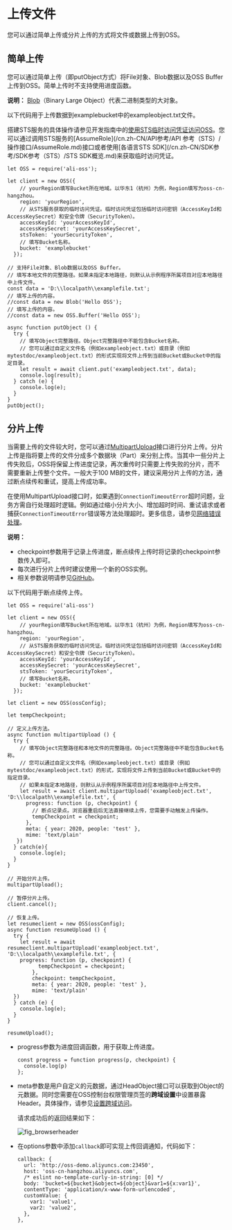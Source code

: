 # 上传文件

您可以通过简单上传或分片上传的方式将文件或数据上传到OSS。

## 简单上传

您可以通过简单上传（即putObject方式）将File对象、Blob数据以及OSS Buffer上传到OSS。简单上传时不支持使用进度函数。

**说明：** [Blob](https://developer.mozilla.org/zh-CN/docs/Web/API/Blob)（Binary Large Object）代表二进制类型的大对象。

以下代码用于上传数据到examplebucket中的exampleobject.txt文件。

搭建STS服务的具体操作请参见开发指南中的[使用STS临时访问凭证访问OSS](/cn.zh-CN/开发指南/数据安全/访问控制/使用STS临时访问凭证访问OSS.md)。您可以通过调用STS服务的[AssumeRole](/cn.zh-CN/API参考/API 参考（STS）/操作接口/AssumeRole.md)接口或者使用[各语言STS SDK](/cn.zh-CN/SDK参考/SDK参考（STS）/STS SDK概览.md)来获取临时访问凭证。

```
let OSS = require('ali-oss');

let client = new OSS({
    // yourRegion填写Bucket所在地域。以华东1（杭州）为例，Region填写为oss-cn-hangzhou。
    region: 'yourRegion',
    // 从STS服务获取的临时访问凭证。临时访问凭证包括临时访问密钥（AccessKeyId和AccessKeySecret）和安全令牌（SecurityToken）。
    accessKeyId: 'yourAccessKeyId',
    accessKeySecret: 'yourAccessKeySecret',
    stsToken: 'yourSecurityToken',
    // 填写Bucket名称。
    bucket: 'examplebucket'
  });

// 支持File对象、Blob数据以及OSS Buffer。
// 填写本地文件的完整路径。如果未指定本地路径，则默认从示例程序所属项目对应本地路径中上传文件。
const data = 'D:\\localpath\\examplefile.txt';
// 填写上传的内容。
//const data = new Blob('Hello OSS');
// 填写上传的内容。
//const data = new OSS.Buffer('Hello OSS');

async function putObject () {
  try {
    // 填写Object完整路径。Object完整路径中不能包含Bucket名称。
    // 您可以通过自定义文件名（例如exampleobject.txt）或目录（例如mytestdoc/exampleobject.txt）的形式实现将文件上传到当前Bucket或Bucket中的指定目录。
    let result = await client.put('exampleobject.txt', data);
    console.log(result);
  } catch (e) {
    console.log(e);
  }
}
putObject();
```

## 分片上传

当需要上传的文件较大时，您可以通过[MultipartUpload]()接口进行分片上传。分片上传是指将要上传的文件分成多个数据块（Part）来分别上传。当其中一些分片上传失败后，OSS将保留上传进度记录，再次重传时只需要上传失败的分片，而不需要重新上传整个文件。一般大于100 MB的文件，建议采用分片上传的方法，通过断点续传和重试，提高上传成功率。

在使用MultipartUpload接口时，如果遇到`ConnectionTimeoutError`超时问题，业务方需自行处理超时逻辑。例如通过缩小分片大小、增加超时时间、重试请求或者捕获`ConnectionTimeoutError`错误等方法处理超时。更多信息，请参见[网络错误处理]()。

**说明：**

-   checkpoint参数用于记录上传进度，断点续传上传时将记录的checkpoint参数传入即可。
-   每次进行分片上传时建议使用一个新的OSS实例。
-   相关参数说明请参见[GitHub](https://github.com/ali-sdk/ali-oss#multipartuploadname-file-options)。

以下代码用于断点续传上传。

```
let OSS = require('ali-oss')

let client = new OSS({
    // yourRegion填写Bucket所在地域。以华东1（杭州）为例，Region填写为oss-cn-hangzhou。
    region: 'yourRegion',
    // 从STS服务获取的临时访问凭证。临时访问凭证包括临时访问密钥（AccessKeyId和AccessKeySecret）和安全令牌（SecurityToken）。
    accessKeyId: 'yourAccessKeyId',
    accessKeySecret: 'yourAccessKeySecret',
    stsToken: 'yourSecurityToken',
    // 填写Bucket名称。
    bucket: 'examplebucket'
  });

let client = new OSS(ossConfig);

let tempCheckpoint;

// 定义上传方法。
async function multipartUpload () {
  try {
    // 填写Object完整路径和本地文件的完整路径。Object完整路径中不能包含Bucket名称。
    // 您可以通过自定义文件名（例如exampleobject.txt）或目录（例如mytestdoc/exampleobject.txt）的形式，实现将文件上传到当前Bucket或Bucket中的指定目录。
    // 如果未指定本地路径，则默认从示例程序所属项目对应本地路径中上传文件。
    let result = await client.multipartUpload('exampleobject.txt', 'D:\\localpath\\examplefile.txt', { 
      progress: function (p, checkpoint) {
        // 断点记录点。浏览器重启后无法直接继续上传，您需要手动触发上传操作。
        tempCheckpoint = checkpoint;
      },
      meta: { year: 2020, people: 'test' },
      mime: 'text/plain'
   })
  } catch(e){
    console.log(e);
  }
}

// 开始分片上传。
multipartUpload();

// 暂停分片上传。
client.cancel();

// 恢复上传。
let resumeclient = new OSS(ossConfig);
async function resumeUpload () {
  try {
    let result = await resumeclient.multipartUpload('exampleobject.txt', 'D:\\localpath\\examplefile.txt', {
    progress: function (p, checkpoint) {
          tempCheckpoint = checkpoint;
        },
        checkpoint: tempCheckpoint,
        meta: { year: 2020, people: 'test' },
        mime: 'text/plain'
  })
  } catch (e) {
    console.log(e);
  }
}

resumeUpload();          
```

-   progress参数为进度回调函数，用于获取上传进度。

    ```
    const progress = function progress(p, checkpoint) {
      console.log(p)
    };                   
    ```

-   meta参数是用户自定义的元数据，通过HeadObject接口可以获取到Object的元数据。同时您需要在OSS控制台权限管理页签的**跨域设置**中设置暴露Header。具体操作，请参见[设置跨域访问](/cn.zh-CN/控制台用户指南/存储空间管理/权限管理/设置跨域访问.md)。

    请求成功后的返回结果如下：

    ![fig_browserheader](https://static-aliyun-doc.oss-accelerate.aliyuncs.com/assets/img/zh-CN/1133749951/p13703.png)

-   在options参数中添加`callback`即可实现上传回调通知，代码如下：

    ```
    callback: {
      url: 'http://oss-demo.aliyuncs.com:23450',
      host: 'oss-cn-hangzhou.aliyuncs.com',
      /* eslint no-template-curly-in-string: [0] */
      body: 'bucket=${bucket}&object=${object}&var1=${x:var1}',
      contentType: 'application/x-www-form-urlencoded',
      customValue: {
        var1: 'value1',
        var2: 'value2',
      },
    },                    
    ```


